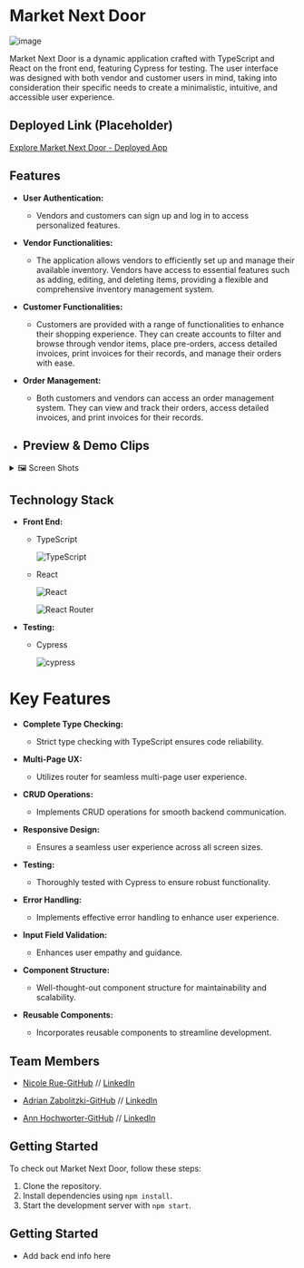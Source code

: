 # Market Next Door
![image](https://github.com/Market-Next-Door/ui-market-next-door/assets/125393235/148e0b22-e963-4f5b-8d6b-d9d19d5520ea)


Market Next Door is a dynamic application crafted with TypeScript and React on the front end, featuring Cypress for testing. The user interface was designed with both vendor and customer users in mind, taking into consideration their specific needs to create a minimalistic, intuitive, and accessible user experience.

## Deployed Link (Placeholder)

[Explore Market Next Door - Deployed App](#)

## Features

- **User Authentication:**

  - Vendors and customers can sign up and log in to access personalized features.

- **Vendor Functionalities:**

  - The application allows vendors to efficiently set up and manage their available inventory. Vendors have access to essential features such as adding, editing, and deleting items, providing a flexible and comprehensive inventory management system.

- **Customer Functionalities:**

  - Customers are provided with a range of functionalities to enhance their shopping experience. They can create accounts to filter and browse through vendor items, place pre-orders, access detailed invoices, print invoices for their records, and manage their orders with ease.

- **Order Management:**
  - Both customers and vendors can access an order management system. They can view and track their orders, access detailed invoices, and print invoices for their records.
 
- ## Preview & Demo Clips
<details>
<summary>
🖼️ Screen Shots
</summary>
<div align="center"> 

### Current Customer User Flow
![image](https://github.com/Market-Next-Door/ui-market-next-door/assets/125393235/0a31eb5b-b970-4bf7-bece-6d8dae7d9758)

![image](https://github.com/Market-Next-Door/ui-market-next-door/assets/125393235/f3b13ad5-9e65-480c-a0b2-41fc4b4c8653)

### Current Vendor User Flow

![image](https://github.com/Market-Next-Door/ui-market-next-door/assets/125393235/43809480-fd27-41cf-be20-7045b011329c)

![image](https://github.com/Market-Next-Door/ui-market-next-door/assets/125393235/d3c16c22-df80-4d79-ae79-155146a4c0b3)







</div>
</details>

## Technology Stack

- **Front End:**

  - TypeScript

    ![TypeScript](https://img.shields.io/badge/typescript-%23007ACC.svg?style=for-the-badge&logo=typescript&logoColor=white)

  - React

     ![React](https://img.shields.io/badge/react-%2320232a.svg?style=for-the-badge&logo=react&logoColor=%2361DAFB)


     ![React Router](https://img.shields.io/badge/React_Router-CA4245?style=for-the-badge&logo=react-router&logoColor=white)

- **Testing:**
   - Cypress 

     ![cypress](https://img.shields.io/badge/-cypress-%23E5E5E5?style=for-the-badge&logo=cypress&logoColor=058a5e)

# Key Features

- **Complete Type Checking:**

  - Strict type checking with TypeScript ensures code reliability.

- **Multi-Page UX:**

  - Utilizes router for seamless multi-page user experience.

- **CRUD Operations:**

  - Implements CRUD operations for smooth backend communication.

- **Responsive Design:**

  - Ensures a seamless user experience across all screen sizes.

- **Testing:**

  - Thoroughly tested with Cypress to ensure robust functionality.

- **Error Handling:**

  - Implements effective error handling to enhance user experience.
 
- **Input Field Validation:**
  - Enhances user empathy and guidance.

- **Component Structure:**

  - Well-thought-out component structure for maintainability and scalability.

- **Reusable Components:**
  - Incorporates reusable components to streamline development.

## Team Members

- [Nicole Rue-GitHub](https://github.com/nicolerue) // [LinkedIn](https://linkedin.com/in/nicolerue)

- [Adrian Zabolitzki-GitHub](https://github.com/ganuza) // [LinkedIn](https://linkedin.com/in/adrian-zabolitzki/)

- [Ann Hochworter-GitHub](https://github.com/ahochworter) // [LinkedIn](https://linkedin.com/in/annhochworter)

## Getting Started

To check out Market Next Door, follow these steps:

1. Clone the repository.
2. Install dependencies using `npm install`.
3. Start the development server with `npm start`.

## Getting Started
- Add back end info here
